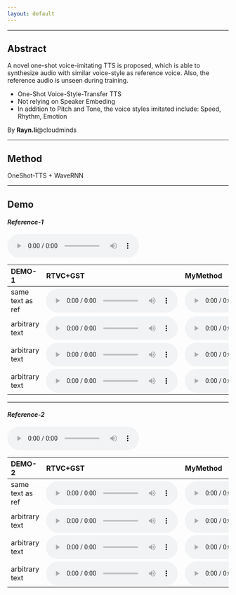 ```yaml
---
layout: default
---
```


---
## Abstract
A novel one-shot voice-imitating TTS is proposed, which is able to synthesize audio with similar voice-style as reference voice. Also, the reference audio is  unseen during training.
- One-Shot Voice-Style-Transfer TTS
- Not relying on Speaker Embeding
- In addition to Pitch and Tone, the voice styles imitated include: Speed, Rhythm, Emotion

By **Rayn.li**@cloudminds
- - -

## Method
OneShot-TTS + WaveRNN
- - -
## Demo

#### *Reference-1*
<audio src="res/ref/qsy_src.wav" controls preload></audio>

|    DEMO-1        | RTVC+GST | MyMethod |
|:---------------  |:------------------|:--------------|
| same text as ref | <audio src="res/rtvc/qsy_1.wav" controls preload></audio> | <audio src="res/adain/qsy_1.wav" controls preload></audio> |
| arbitrary text   | <audio src="res/rtvc/qsy_2.wav" controls preload></audio> | <audio src="res/adain/qsy_2.wav" controls preload></audio> |
| arbitrary text   | <audio src="res/rtvc/qsy_3.wav" controls preload></audio> | <audio src="res/adain/qsy_3.wav" controls preload></audio> |
| arbitrary text   | <audio src="res/rtvc/qsy_4.wav" controls preload></audio> | <audio src="res/adain/qsy_4.wav" controls preload></audio> |
- - -

#### *Reference-2*
<audio src="res/ref/mini_src.wav" controls preload></audio>

|    DEMO-2        | RTVC+GST | MyMethod |
|:---------------  |:------------------|:--------------|
| same text as ref | <audio src="res/rtvc/mini_1.wav" controls preload></audio> | <audio src="res/adain/mini_1.wav" controls preload></audio> |
| arbitrary text   | <audio src="res/rtvc/mini_2.wav" controls preload></audio> | <audio src="res/adain/mini_2.wav" controls preload></audio> |
| arbitrary text   | <audio src="res/rtvc/mini_3.wav" controls preload></audio> | <audio src="res/adain/mini_3.wav" controls preload></audio> |
| arbitrary text   | <audio src="res/rtvc/mini_4.wav" controls preload></audio> | <audio src="res/adain/mini_4.wav" controls preload></audio> |
